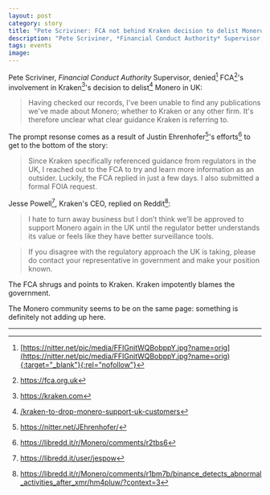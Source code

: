 ```yaml
---
layout: post
category: story
title: "Pete Scriviner: FCA not behind Kraken decision to delist Monero in UK"
description: "Pete Scriviner, *Financial Conduct Authority* Supervisor, denied FCA's involvement in Kraken's decision to delist Monero in UK."
tags: events
image: 
---
```


Pete Scriviner, *Financial Conduct Authority* Supervisor, denied[^0] FCA[^1]'s involvement in Kraken[^2]'s decision to delist[^3] Monero in UK:

> Having checked our records, I've been unable to find any publications we've made about Monero; whether to Kraken or any other firm. It's therefore unclear what clear guidance Kraken is referring to.

The prompt resonse comes as a result of Justin Ehrenhofer[^4]'s efforts[^5] to get to the bottom of the story:

> Since Kraken specifically referenced guidance from regulators in the UK, I reached out to the FCA to try and learn more information as an outsider. Luckily, the FCA replied in just a few days. I also submitted a formal FOIA request.

Jesse Powell[^6], Kraken's CEO, replied on Reddit[^7]:

> I hate to turn away business but I don’t think we’ll be approved to support Monero again in the UK until the regulator better understands its value or feels like they have better surveillance tools.

> If you disagree with the regulatory approach the UK is taking, please do contact your representative in government and make your position known.

The FCA shrugs and points to Kraken. Kraken impotently blames the government. 

The Monero community seems to be on the same page: something is definitely not adding up here.

---

[^0]: [https://nitter.net/pic/media/FFIGnitWQBobppY.jpg?name=orig](https://nitter.net/pic/media/FFIGnitWQBobppY.jpg?name=orig){:target="_blank"}{:rel="nofollow"}
[^1]: https://fca.org.uk
[^2]: https://kraken.com
[^3]: [/kraken-to-drop-monero-support-uk-customers](/kraken-to-drop-monero-support-uk-customers)
[^4]: https://nitter.net/JEhrenhofer/
[^5]: https://libredd.it/r/Monero/comments/r2tbs6 
[^6]: https://libredd.it/user/jespow
[^7]: https://libredd.it/r/Monero/comments/r1bm7b/binance_detects_abnormal_activities_after_xmr/hm4pluw/?context=3
